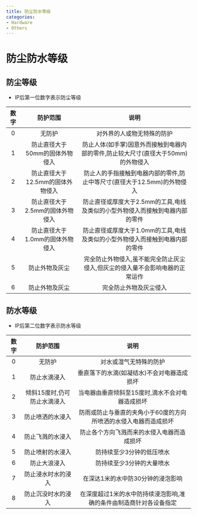 ```yaml
---
title: 防尘防水等级
categories:
- Hardware
- Others
---
```

# 防尘防水等级

## 防尘等级

- IP后第一位数字表示防尘等级

数字|	防护范围|	说明
:-:|:-:|:-:
0	|无防护	|对外界的人或物无特殊的防护
1|	防止直径大于50mm的固体外物侵入|	防止人体(如手掌)因意外而接触到电器内部的零件,防止较大尺寸(直径大于50mm)的外物侵入
2|	防止直径大于12.5mm的固体外物侵入|	防止人的手指接触到电器内部的零件,防止中等尺寸(直径大于12.5mm)的外物侵入
3|	防止直径大于2.5mm的固体外物侵入|	防止直径或厚度大于2.5mm的工具,电线及类似的小型外物侵入而接触到电器内部的零件
4|	防止直径大于1.0mm的固体外物侵入|	防止直径或厚度大于1.0mm的工具,电线及类似的小型外物侵入而接触到电器内部的零件
5|	防止外物及灰尘|	完全防止外物侵入,虽不能完全防止灰尘侵入,但灰尘的侵入量不会影响电器的正常运作
6|	防止外物及灰尘|	完全防止外物及灰尘侵入

## 防水等级

- IP后第二位数字表示防水等级

数字|	防护范围|	说明
:-:|:-:|:-:
0	|无防护	|对水或湿气无特殊的防护
1|	防止水滴浸入|	垂直落下的水滴(如凝结水)不会对电器造成损坏
2	|倾斜15度时,仍可防止水滴浸入|	当电器由垂直倾斜至15度时,滴水不会对电器造成损坏
3|	防止喷洒的水浸入|	防雨或防止与垂直的夹角小于60度的方向所喷洒的水侵入电器而造成损坏
4|	防止飞溅的水浸入|	防止各个方向飞溅而来的水侵入电器而造成损坏
5	|防止喷射的水浸入|	防持续至少3分钟的低压喷水
6|	防止大浪浸入|	防持续至少3分钟的大量喷水
7	|防止浸水时水的浸入|	在深达1米的水中防30分钟的浸泡影响
8|	防止沉没时水的浸入|	在深度超过1米的水中防持续浸泡影响,准确的条件由制造商针对各设备指定
